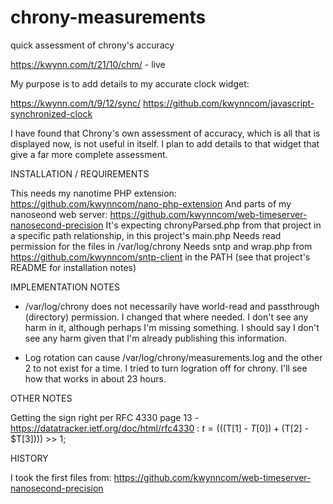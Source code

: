 # chrony-measurements
quick assessment of chrony's accuracy

https://kwynn.com/t/21/10/chm/ - live

My purpose is to add details to my accurate clock widget: 

https://kwynn.com/t/9/12/sync/
https://github.com/kwynncom/javascript-synchronized-clock

I have found that Chrony's own assessment of accuracy, which is all that is displayed now, is not useful in itself.  I plan to add details to that 
widget that give a far more complete assessment.

INSTALLATION / REQUIREMENTS

This needs my nanotime PHP extension: https://github.com/kwynncom/nano-php-extension
And parts of my nanoseond web server: https://github.com/kwynncom/web-timeserver-nanosecond-precision
    It's expecting chronyParsed.php from that project in a specific path relationship, in this project's main.php
Needs read permission for the files in /var/log/chrony
Needs sntp and wrap.php from https://github.com/kwynncom/sntp-client  in the PATH (see that project's README for installation notes)


IMPLEMENTATION NOTES

* /var/log/chrony does not necessarily have world-read and passthrough (directory) permission.  I changed that where needed.  I don't see any harm in it, although
perhaps I'm missing something.  I should say I don't see any harm given that I'm already publishing this information.

* Log rotation can cause /var/log/chrony/measurements.log and the other 2 to not exist for a time.  I tried to turn logration off for chrony.  I'll see how 
that works in about 23 hours.


OTHER NOTES

Getting the sign right per RFC 4330 page 13 - https://datatracker.ietf.org/doc/html/rfc4330 : $t = ((($T[1] - $T[0]) + ($T[2] - $T[3]))) >> 1;


HISTORY

I took the first files from: https://github.com/kwynncom/web-timeserver-nanosecond-precision
